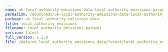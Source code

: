 ```yaml
---
name: uk-local-authority-emissions-data-local-authority-emissions-parquet
permalink: /downloads/uk-local-authority-emissions-data-local-authority-emissions-parquet/latest
package: uk_local_authority_emissions_data
title: local_authority_emissions
filename: local_authority_emissions.parquet
version: latest
full_version: 1.1.0
file: /data/uk_local_authority_emissions_data/latest/local_authority_emissions.parquet
---
```

